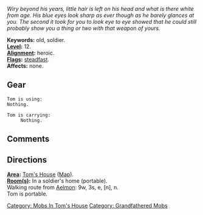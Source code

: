 *Wiry beyond his years, little hair is left on his head and what is
there white from age. His blue eyes look sharp as ever though as he
barely glances at you. The second it took for you to look eye to eye
showed that he could still probably show you a thing or two with that
weapon of yours.*

**Keywords:** old, soldier.  
**[Level](Level.md "wikilink"):** 12.  
**[Alignment](Alignment.md "wikilink"):** heroic.  
**[Flags](:Category:_Mob_Types.md "wikilink"):**
[steadfast](Sentinel_Mobs.md "wikilink").  
**Affects:** none.  

## Gear

`Tom is using:`  
`Nothing.`

`Tom is carrying:`  
`     Nothing.`

## Comments

## Directions

**[Area](:Category:_Areas.md "wikilink"):** [Tom's
House](:Category:_Tom's_House.md "wikilink")
([Map](Tom's_House_Map.md "wikilink")).  
**[Room(s)](:Category:_Rooms.md "wikilink"):** In a soldier's home
(portable).  
Walking route from [Aelmon](Aelmon.md "wikilink"): 9w, 3s, e, \[n\],
n.  
Tom is portable.  

[Category: Mobs In Tom's
House](Category:_Mobs_In_Tom's_House "wikilink") [Category:
Grandfathered Mobs](Category:_Grandfathered_Mobs "wikilink")
